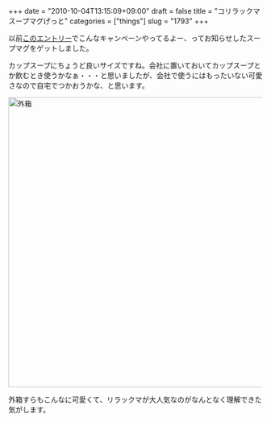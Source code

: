 +++
date = "2010-10-04T13:15:09+09:00"
draft = false
title = "コリラックマスープマグげっと"
categories = ["things"]
slug = "1793"
+++

以前<a href="https://keruru.net/2010/09/16/%E3%82%B7%E3%83%BC%E3%83%AB2%E5%80%8D%E3%81%AE%E6%97%A9%E3%81%A8%E3%81%A1%E3%82%8A%E3%80%82/">このエントリー</a>でこんなキャンペーンやってるよー、ってお知らせしたスープマグをゲットしました。

カップスープにちょうど良いサイズですね。会社に置いておいてカップスープとか飲むとき使うかなぁ・・・と思いましたが、会社で使うにはもったいない可愛さなので自宅でつかおうかな、と思います。

<a href="/images/2010/10/5049441121_4609193b3f_o-1.jpg"><img src="/images/2010/10/5049441121_4609193b3f_o-1024x576.jpg" alt="外箱" width="1024" height="576" class="aligncenter size-large wp-image-2553" /></a>

外箱すらもこんなに可愛くて、リラックマが大人気なのがなんとなく理解できた気がします。
